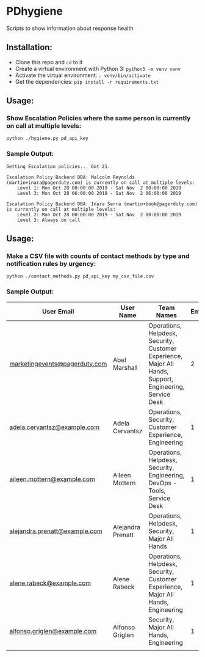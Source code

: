 # PDhygiene

Scripts to show information about response health

## Installation:

* Clone this repo and `cd` to it
* Create a virtual environment with Python 3: `python3 -m venv venv`
* Activate the virtual environment: `. venv/bin/activate`
* Get the dependencies: `pip install -r requirements.txt`

## Usage:

### Show Escalation Policies where the same person is currently on call at multiple levels:

`python ./hygiene.py pd_api_key`

### Sample Output:

```
Getting Escalation policies... Got 21.

Escalation Policy Backend DBA: Malcolm Reynolds (martin+inara@pagerduty.com) is currently on call at multiple levels:
    Level 1: Mon Oct 28 00:00:00 2019 - Sat Nov  2 00:00:00 2019
    Level 3: Mon Oct 28 06:00:00 2019 - Sat Nov  2 06:00:00 2019

Escalation Policy Backend DBA: Inara Serra (martin+book@pagerduty.com) is currently on call at multiple levels:
    Level 2: Mon Oct 28 00:00:00 2019 - Sat Nov  2 00:00:00 2019
    Level 3: Always on call
```

## Usage:

### Make a CSV file with counts of contact methods by type and notification rules by urgency:

`python ./contact_methods.py pd_api_key my_csv_file.csv`

### Sample Output:

| User Email                    | User Name                | Team Names                                                                                               | Emails | Phone Numbers | SMS Numbers | Push Destinations | Rules: Low | Rules: High |
| ----------------------------- | ------------------------ | -------------------------------------------------------------------------------------------------------- | ------ | ------------- | ----------- | ----------------- | ---------- | ----------- |
| marketingevents@pagerduty.com | Abel Marshall            | Operations, Helpdesk, Security, Customer Experience, Major All Hands, Support, Engineering, Service Desk | 2      | 2             | 4           | 1                 | 1          | 9           |
| adela.cervantsz@example.com   | Adela Cervantsz          | Operations, Security, Customer Experience, Engineering                                                   | 1      | 0             | 0           | 0                 | 1          | 1           |
| aileen.mottern@example.com    | Aileen Mottern           | Operations, Helpdesk, Security, Engineering, DevOps - Tools, Service Desk                                | 1      | 0             | 0           | 0                 | 1          | 1           |
| alejandra.prenatt@example.com | Alejandra Prenatt        | Operations, Helpdesk, Security, Major All Hands                                                          | 1      | 0             | 0           | 0                 | 1          | 1           |
| alene.rabeck@example.com      | Alene Rabeck             | Operations, Helpdesk, Security, Customer Experience, Major All Hands, Engineering                        | 1      | 0             | 0           | 0                 | 1          | 1           |
| alfonso.griglen@example.com   | Alfonso Griglen          | Security, Major All Hands, Engineering                                                                   | 1      | 0             | 0           | 1                 | 1          | 2           |
|                               |
